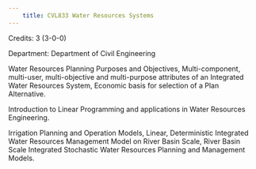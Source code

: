 ```yaml
---
    title: CVL833 Water Resources Systems
---
```

Credits: 3 (3-0-0)

Department: Department of Civil Engineering

Water Resources Planning Purposes and Objectives, Multi-component, multi-user, multi-objective and multi-purpose attributes of an Integrated Water Resources System, Economic basis for selection of a Plan Alternative.

Introduction to Linear Programming and applications in Water Resources Engineering.

Irrigation Planning and Operation Models, Linear, Deterministic Integrated Water Resources Management Model on River Basin Scale, River Basin Scale Integrated Stochastic Water Resources Planning and Management Models.